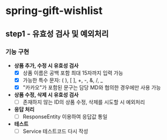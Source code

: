 # spring-gift-wishlist

## step1 - 유효성 검사 및 예외처리

### 기능 구현
- **상품 추가, 수정 시 유효성 검사**
    -[x] 상품 이름은 공백 포함 최대 15자까지 입력 가능
    -[x] 가능한 특수 문자: ( ), [ ], +, -, &, /, _
    -[x] "카카오"가 포함된 문구는 담당 MD와 협의한 경우에만 사용 가능

- **상품 수정, 삭제 시 유효성 검사**
    -[ ] 존재하지 않는 ID의 상품 수정, 삭제를 시도할 시 예외처리

- **응답 처리**
    -[ ] ResponseEntity 이용하여 응답값 통일

- **테스트**
    -[ ] Service 테스트코드 다시 작성